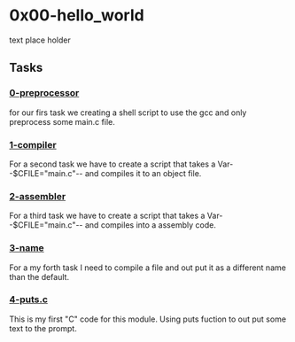 # 0x00-hello_world

text place holder

## Tasks

### [0-preprocessor](./0-preprocessor)

for our firs task we creating a shell script to use the gcc and only preprocess some main.c file.

### [1-compiler](./1-compiler)

For a second task we have to create a script that takes a Var--$CFILE="main.c"-- and compiles it to an object file.

### [2-assembler](./2-assembler)

For a third task we have to create a script that takes a Var--$CFILE="main.c"-- and compiles into a assembly code.

### [3-name](./3-name)

For a my forth task I need to compile a file and out put it as a different name than the default.

### [4-puts.c](./4-puts.c)

This is my first "C" code for this module. Using puts fuction to out put some text to the prompt.


